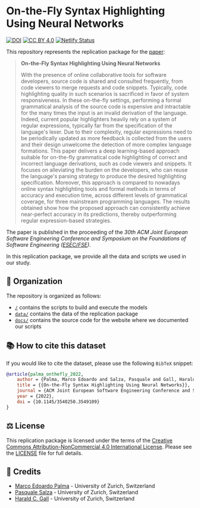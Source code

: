 # On-the-Fly Syntax Highlighting Using Neural Networks

[![DOI](https://zenodo.org/badge/513081629.svg)](https://zenodo.org/badge/latestdoi/513081629)
[![CC BY 4.0](https://img.shields.io/badge/license-CC%20BY--NC%204.0-lightgrey.svg)](http://creativecommons.org/licenses/by-nc/4.0/)
[![Netlify Status](https://api.netlify.com/api/v1/badges/2a8b2b32-0f90-40d9-a10e-80b246d91714/deploy-status)](https://app.netlify.com/sites/hlnn/deploys)

This repository represents the replication package for the [paper](https://2022.esec-fse.org/details/fse-2022-research-papers/31/On-the-Fly-Syntax-Highlighting-Using-Neural-Networks):

> **On-the-Fly Syntax Highlighting Using Neural Networks**
> 
> With the presence of online collaborative tools for software developers, source code is shared and consulted frequently, from code viewers to merge requests and code snippets. Typically, code highlighting quality in such scenarios is sacrificed in favor of system responsiveness. In these on-the-fly settings, performing a formal grammatical analysis of the source code is expensive and intractable for the many times the input is an invalid derivation of the language. Indeed, current popular highlighters heavily rely on a system of regular expressions, typically far from the specification of the language's lexer. Due to their complexity, regular expressions need to be periodically updated as more feedback is collected from the users and their design unwelcome the detection of more complex language formations. This paper delivers a deep learning-based approach suitable for on-the-fly grammatical code highlighting of correct and incorrect language derivations, such as code viewers and snippets. It focuses on alleviating the burden on the developers, who can reuse the language's parsing strategy to produce the desired highlighting specification. Moreover, this approach is compared to nowadays online syntax highlighting tools and formal methods in terms of accuracy and execution time, across different levels of grammatical coverage, for three mainstream programming languages. The results obtained show how the proposed approach can consistently achieve near-perfect accuracy in its predictions, thereby outperforming regular expression-based strategies.

The paper is published in the proceeding of the *30th ACM Joint European Software Engineering Conference and Symposium on the Foundations of Software Engineering ([ESEC/FSE](https://2022.esec-fse.org))*.

In this replication package, we provide all the data and scripts we used in our study.

## :open_file_folder: Organization

The repository is organized as follows:

* [`/`](/) contains the scripts to build and execute the models
* [`data/`](data/) contains the data of the replication package
* [`docs/`](docs/) contains the source code for the website where we documented our scripts

## :books: How to cite this dataset

If you would like to cite the dataset, please use the following `BibTeX` snippet:

```bibtex
@article{palma_onthefly_2022,
    author = {Palma, Marco Edoardo and Salza, Pasquale and Gall, Harald C.},
    title = {{On-the-Fly Syntax Highlighting Using Neural Networks}},
    journal = {ACM Joint European Software Engineering Conference and Symposium on the Foundations of Software Engineering (ESEC/FSE)},
    year = {2022},
    doi = {10.1145/3540250.3549109}
}
```

## :balance_scale: License

This replication package is licensed under the terms of the [Creative Commons Attribution-NonCommercial 4.0 International License](http://creativecommons.org/licenses/by-nc/4.0/).
Please see the [LICENSE](LICENSE) file for full details.

## :pray: Credits

* [Marco Edoardo Palma](mailto:marcoepalma@ifi.uzh.ch) - University of Zurich, Switzerland
* [Pasquale Salza](mailto:salza@ifi.uzh.ch) - University of Zurich, Switzerland
* [Harald C. Gall](mailto:gall@ifi.uzh.ch) - University of Zurich, Switzerland
